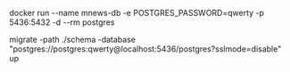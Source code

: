 docker run --name mnews-db -e POSTGRES_PASSWORD=qwerty -p 5436:5432 -d --rm postgres

migrate -path ./schema -database "postgres://postgres:qwerty@localhost:5436/postgres?sslmode=disable" up